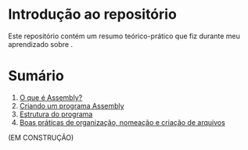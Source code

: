 <h1>Introdução ao repositório</h1>

<p>Este repositório contém um resumo teórico-prático que fiz durante meu aprendizado sobre <b></b>.</p>

<h1>Sumário</h1>

<ol>
    <li><a href="#content1">O que é Assembly?</a></li>
    <li><a href="#content2">Criando um programa Assembly</a></li>
    <li><a href="#content3">Estrutura do programa</a></li>
    <li><a href="#content4">Boas práticas de organização, nomeação e criação de arquivos</a></li>
</ol>

(EM CONSTRUÇÃO)

